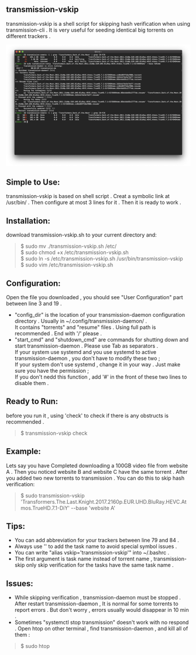 ## transmission-vskip
transmission-vskip is a shell script for skipping hash verification when using transmission-cli . It is very useful for seeding identical big torrents on different trackers .

<img src="https://github.com/1ndeed/transmission-vskip/blob/master/Demontration.png"><br/>

## Simple to Use:
transmission-vskip is based on shell script . Creat a symbolic link at /usr/bin/ . Then configure at most 3 lines for it . Then it is ready to work .

## Installation:
download transmission-vskip.sh to your current directory and:
> $ sudo mv ./transmission-vskip.sh /etc/  
$ sudo chmod +x /etc/transmission-vskip.sh  
$ sudo ln -s /etc/transmission-vskip.sh /usr/bin/transmission-vskip  
$ sudo vim /etc/transmission-vskip.sh  

## Configuration:
Open the file you downloaded , you should see "User Configuration" part between line 3 and 19 .  
* "config_dir" is the location of your transmission-daemon configuration directory . Usually in ~/.config/transmission-daemon/ .  
It contains "torrents" and "resume" files . Using full path is recommended . End with '/' please .  
* "start_cmd" and "shutdown_cmd" are commands for shutting down and start transmission-daemon . Please use Tab as separators .  
If your system use systemd and you use systemd to active transmission-daemon , you don't have to modify these two ;  
If your system don't use systemd , change it in your way . Just make sure you have the permission ;  
If you don't nedd this function , add '#' in the front of these two lines to disable them .  


## Ready to Run:
before you run it , using 'check' to check if there is any obstructs is recommended .  
> $ transmission-vskip check  

## Example:
Lets say you have Completed downloading a 100GB video file from website A . Then you noticed website B and website C have the same torrent . After you added two new torrents to transmission . You can do this to skip hash verification:  
> $ sudo transmission-vskip 'Transformers.The.Last.Knight.2017.2160p.EUR.UHD.BluRay.HEVC.Atmos.TrueHD.7.1-DiY' --base 'website A'  

## Tips:
* You can add abbreviation for your trackers between line 79 and 84 .  
* Always use '' to add the task name to avoid special symbol issues .  
* You can write "alias vskip='transmission-vskip'" into ~/.bashrc .  
* The first argument is task name instead of torrent name , transmission-skip only skip verification for the tasks have the same task name .  

## Issues:
* While skipping verification , transmission-daemon must be stopped . After restart transmission-daemon , It is normal for some torrents to report errors . But don't worry , errors usually would disappear in 10 min .  
* Sometimes "systemctl stop transmission" doesn't work with no respond . Open htop on other terminal , find transmission-daemon , and kill all of them :  
> $ sudo htop  
